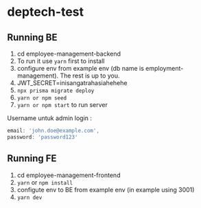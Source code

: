 # deptech-test

## Running BE

1. cd employee-management-backend
2. To run it use `yarn` first to install
3. configure env from example env (db name is employment-management). The rest is up to you.
4. JWT_SECRET=inisangatrahasiahehehe
5. `npx prisma migrate deploy`
6. `yarn or npm seed`
7. `yarn or npm start` to run server

Username untuk admin login :

```js
email: 'john.doe@example.com',
password: 'password123'
```

## Running FE

1. cd employee-management-frontend
2. `yarn` or `npm install`
3. configute env to BE from example env (in example using 3001)
4. `yarn dev`
